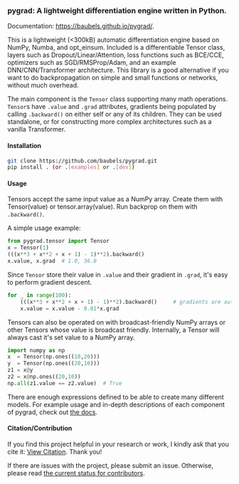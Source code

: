 
### pygrad: A lightweight differentiation engine written in Python.

Documentation: https://baubels.github.io/pygrad/.

This is a lightweight (<300kB) automatic differentiation engine based on NumPy, Numba, and opt_einsum.
Included is a differentiable Tensor class, layers such as Dropout/Linear/Attention, loss functions such as BCE/CCE, optimizers such as SGD/RMSProp/Adam, and an example DNN/CNN/Transformer architecture. This library is a good alternative if you want to do backpropagation on simple and small functions or networks, without much overhead.

The main component is the `Tensor` class supporting many math operations. `Tensor`s have `.value` and `.grad` attributes, gradients being populated by calling `.backward()` on either self or any of its children. They can be used standalone, or for constructing more complex architectures such as a vanilla Transformer.

#### Installation

```bash
git clone https://github.com/baubels/pygrad.git
pip install . (or .[examples] or .[dev])
```

#### Usage

Tensors accept the same input value as a NumPy array. Create them with Tensor(value) or tensor.array(value).
Run backprop on them with `.backward()`.

A simple usage example:

```python
from pygrad.tensor import Tensor
x = Tensor(1)
(((x**3 + x**2 + x + 1) - 1)**2).backward()
x.value, x.grad  # 1.0, 36.0
```

Since `Tensor` store their value in `.value` and their gradient in `.grad`, it's easy to perform gradient descent.

```python
for _ in range(100):
    (((x**3 + x**2 + x + 1) - 1)**2).backward()     # gradients are automatically reset when called
    x.value = x.value - 0.01*x.grad
```

Tensors can also be operated on with broadcast-friendly NumPy arrays or other Tensors whose value is broadcast friendly.
Internally, a Tensor will always cast it's set value to a NumPy array.

```python
import numpy as np
x  = Tensor(np.ones((10,20)))
y  = Tensor(np.ones((20,10)))
z1 = x@y
z2 = x@np.ones((20,10))       
np.all(z1.value == z2.value)  # True
```

There are enough expressions defined to be able to create many different models.
For example usage and in-depth descriptions of each component of pygrad, 
check out [the docs](https://baubels.github.io/pygrad/).

#### Citation/Contribution

If you find this project helpful in your research or work, I kindly ask that you cite it: [View Citation](./CITATION.cff). Thank you! 

If there are issues with the project, please submit an issue. 
Otherwise, please read [the current status for contributors](https://baubels.github.io/pygrad/contrib.html).
